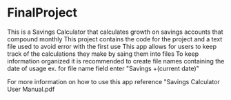# FinalProject
This is a Savings Calculator that calculates growth on savings accounts that compound monthly
This project contains the code for the project and a text file used to avoid error with the first use
This app allows for users to keep track of the calculations they make by saing them into files
To keep information organized it is recommended to create file names containing the date of usage ex. for file name field enter "Savings +(current date)"

For more information on how to use this app reference "Savings Calculator User Manual.pdf
